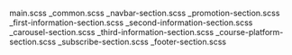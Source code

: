 main.scss
_common.scss
_navbar-section.scss
_promotion-section.scss
_first-information-section.scss
_second-information-section.scss
_carousel-section.scss
_third-information-section.scss
_course-platform-section.scss
_subscribe-section.scss
_footer-section.scss